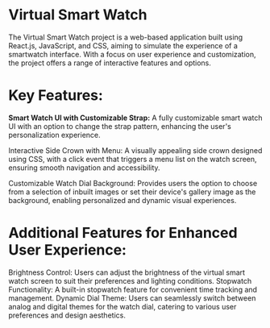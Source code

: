 # Virtual Smart Watch

The Virtual Smart Watch project is a web-based application built using React.js, JavaScript, and CSS, aiming to simulate the experience of a smartwatch interface. With a focus on user experience and customization, the project offers a range of interactive features and options.

# Key Features:

<b>Smart Watch UI with Customizable Strap:</b> A fully customizable smart watch UI with an option to change the strap pattern, enhancing the user's personalization experience.

Interactive Side Crown with Menu: A visually appealing side crown designed using CSS, with a click event that triggers a menu list on the watch screen, ensuring smooth navigation and accessibility.

Customizable Watch Dial Background: Provides users the option to choose from a selection of inbuilt images or set their device's gallery image as the background, enabling personalized and dynamic visual experiences.

# Additional Features for Enhanced User Experience:

Brightness Control: Users can adjust the brightness of the virtual smart watch screen to suit their preferences and lighting conditions.
Stopwatch Functionality: A built-in stopwatch feature for convenient time tracking and management.
Dynamic Dial Theme: Users can seamlessly switch between analog and digital themes for the watch dial, catering to various user preferences and design aesthetics.
